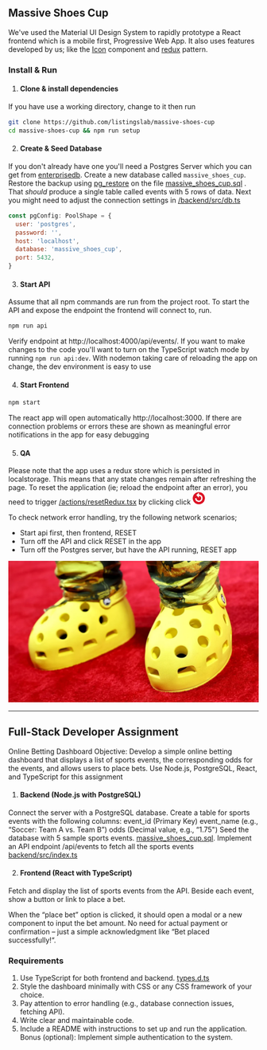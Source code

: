 ## Massive Shoes Cup

We've used the Material UI Design System to rapidly prototype a React frontend which is a mobile first,  Progressive Web App. It also uses features developed by us; like the [Icon](frontend/src/Dashboard/theme/Icon.tsx) component and [redux](frontend/src/Dashboard/redux/store.ts) pattern. 


### Install & Run

1. #### Clone & install dependencies

If you have use a working directory, change to it then run

```bash
git clone https://github.com/listingslab/massive-shoes-cup
cd massive-shoes-cup && npm run setup
```

2. #### Create & Seed Database 

If you don't already have one you'll need a Postgres Server which you can get from [enterprisedb](https://www.enterprisedb.com/downloads/postgres-postgresql-downloads). Create a new database called `massive_shoes_cup`. Restore the backup using [pg_restore](https://www.postgresql.org/docs/current/app-pgrestore.html) on the file [massive_shoes_cup.sql](/backend/sql/massive_shoes_cup.sql) . That _should_ produce a single table called events with 5 rows of data. Next you might need to adjust the connection settings in [/backend/src/db.ts](/backend/src/db.ts)

```javascript
const pgConfig: PoolShape = {
  user: 'postgres',
  password: '',
  host: 'localhost',
  database: 'massive_shoes_cup',
  port: 5432,
}
```

3. #### Start API

Assume that all npm commands are run from the project root. To start the API and expose the endpoint the frontend will connect to, run. 

```bash
npm run api
```
Verify endpoint at http://localhost:4000/api/events/. If you want to make changes to the code you'll want to turn on the TypeScript watch mode by running `npm run api:dev`. With nodemon taking care of reloading the app on change, the dev environment is easy to use

4. #### Start Frontend

```bash
npm start
```
The react app will open automatically http://localhost:3000. If there are connection problems or errors these are shown as meaningful error notifications in the app for easy debugging

5. #### QA  

Please note that the app uses a redux store which is persisted in localstorage. This means that any state changes remain after refreshing the page. To reset the application (ie; reload the endpoint after an error), you need to trigger [/actions/resetRedux.tsx](frontend/src/Dashboard/actions/resetRedux.tsx) by clicking click ![refresh](frontend/public/refresh.png)

To check network error handling, try the following network scenarios;

- Start api first, then frontend, RESET
- Turn off the API and click RESET in the app
- Turn off the Postgres server, but have the API running, RESET app

![massive shoes](frontend/public/massive-shoes.webp)

___

## Full-Stack Developer Assignment

Online Betting Dashboard Objective: Develop a simple online betting dashboard that displays a list of sports events, the corresponding odds for the events, and allows users to place bets. Use Node.js, PostgreSQL, React, and TypeScript for this assignment


1. #### Backend (Node.js with PostgreSQL)  

Connect the server with a PostgreSQL database. Create a table for sports events with the following columns: event_id (Primary Key) event_name (e.g., “Soccer: Team A vs. Team B”) odds (Decimal value, e.g., “1.75") Seed the database with 5 sample sports events. [massive_shoes_cup.sql](backend/sql/massive_shoes_cup.sql). Implement an API endpoint /api/events to fetch all the sports events [backend/src/index.ts](backend/src/index.ts)

2. #### Frontend (React with TypeScript) 

Fetch and display the list of sports events from the API. Beside each event, show a button or link to place a bet. 

When the “place bet” option is clicked, it should open a modal or a new component to input the bet amount. No need for actual payment or confirmation – just a simple acknowledgment like “Bet placed successfully!“.

### Requirements

1. Use TypeScript for both frontend and backend. [types.d.ts](types.d.ts)
2. Style the dashboard minimally with CSS or any CSS framework of your choice. 
3. Pay attention to error handling (e.g., database connection issues, fetching API). 
4. Write clear and maintainable code. 
5. Include a README with instructions to set up and run the application.
Bonus (optional): Implement simple authentication to the system.
